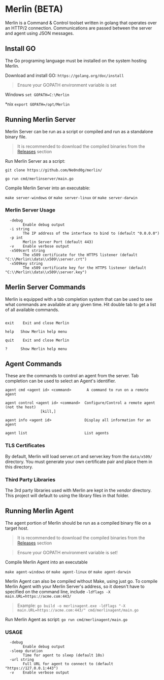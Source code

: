 
# Merlin (BETA)
Merlin is a Command & Control toolset written in golang that operates over an HTTP/2 connection. Communications are passed between the server and agent using JSON messages.

## Install GO
The Go programing language must be installed on the system hosting Merlin.

Download and install GO: `https://golang.org/doc/install`

>Ensure your GOPATH environment variable is set

Windows `set GOPATH=C:\Merlin`

*nix    `export GOPATH=/opt/Merlin`

## Running Merlin Server
Merlin Server can be run as a script or compiled and run as a standalone binary file.

> It is recommended to download the compiled binaries from the
[Releases](https://github.com/Ne0nd0g/merlin/releases) section

Run Merlin Server as a script:

`git clone https://github.com/Ne0nd0g/merlin/`

`go run cmd/merlinserver/main.go`

Compile Merlin Server into an executable:

`make server-windows` or `make server-linux` or `make server-darwin`

### Merlin Server Usage
```
  -debug
        Enable debug output
  -i string
        The IP address of the interface to bind to (default "0.0.0.0")
  -p int
        Merlin Server Port (default 443)
  -v    Enable verbose output
  -x509cert string
        The x509 certificate for the HTTPS listener (default "C:\\Merlin\\data\\x509\\server.crt")
  -x509key string
        The x509 certificate key for the HTTPS listener (default "C:\\Merlin\\data\\x509\\server.key")
```

## Merlin Server Commands
Merlin is equipped with a tab completion system that can be used to see
what commands are available at any given time. Hit double tab to get a
list of all available commands.

```

exit    Exit and close Merlin

help   Show Merlin help menu

quit    Exit and close Merlin

?      Show Merlin help menu
```

## Agent Commands
These are the commands to control an agent from the server. Tab
completion can be used to select an Agent's identifier.

```
agent cmd <agent id> <command>       A command to run on a remote agent

agent control <agent id> <command>  Configure/Control a remote agent (not the host)
                [kill,]

agent info <agent id>               Display all information for an agent

agent list                          List agents

```

### TLS Certificates
By default, Merlin will load server.crt and server.key from the `data/x509/` directory. You must generate your own certificate pair and place them in this directory.
### Third Party Libraries
The 3rd party libraries used with Merlin are kept in the _vendor_
directory. This project will default to using the library files in that
folder.

## Running Merlin Agent
The agent portion of Merlin should be run as a compiled binary file on
a target host.

> It is recommended to download the compiled binaries from the
[Releases](https://github.com/Ne0nd0g/merlin/releases) section

>Ensure your GOPATH environment variable is set!

Compile Merlin Agent into an executable

`make agent-windows` or `make agent-linux` or `make agent-darwin`

Merlin Agent can also be compiled without Make, using just go. To
compile Merlin Agent with your Merlin Server's address, so it doesn't
have to specified on the command line, include `-ldflags
-X main.URL=https://acme.com:443/`

>Example: `go build -o merlinagent.exe -ldflags
"-X main.URL=https://acme.com:443/" cmd/merlinagent/main.go`

Run Merlin Agent as script: `go run cmd/merlinagent/main.go`

### USAGE

```
  -debug
        Enable debug output
  -sleep duration
        Time for agent to sleep (default 10s)
  -url string
        Full URL for agent to connect to (default "https://127.0.0.1:443")
  -v    Enable verbose output
```